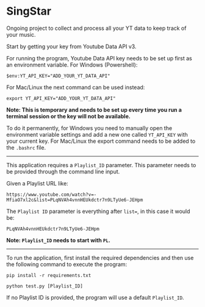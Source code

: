 # SingStar

Ongoing project to collect and process all your YT data to keep track of your music.

Start by getting your key from Youtube Data API v3.

For running the program, Youtube Data API key needs to be set up first as an environment variable. For Windows (Powershell):
```
$env:YT_API_KEY="ADD_YOUR_YT_DATA_API"
```
For Mac/Linux the next command can be used instead:
```
export YT_API_KEY="ADD_YOUR_YT_DATA_API"
```
**Note: This is temporary and needs to be set up every time you run a terminal session or the key will not be available.**

To do it permanently, for Windows you need to manually open the environment variable settings and add a new one called `YT_API_KEY` with your current key. For Mac/Linux the export command needs to be added to the `.bashrc` file.

---

This application requires a `Playlist_ID` parameter. This parameter needs to be provided through the command line input.

Given a Playlist URL like:
```
https://www.youtube.com/watch?v=-MfiaO7xl2c&list=PLqNVAh4vnnHEUkdctr7n9LTyUe6-JEHpm
```

The `Playlist ID` parameter is everything after `list=`, in this case it would be:
```
PLqNVAh4vnnHEUkdctr7n9LTyUe6-JEHpm
```

**Note: `Playlist_ID` needs to start with `PL`.**

---

To run the application, first install the required dependencies and then use the following command to execute the program:
```
pip install -r requirements.txt
```
```
python test.py [Playlist_ID]
```

If no Playlist ID is provided, the program will use a default `Playlist_ID`.
